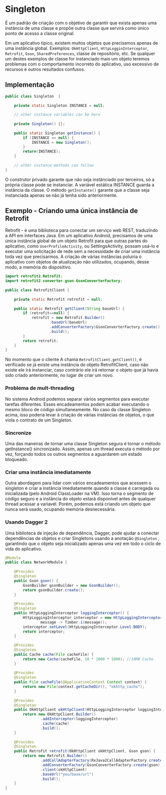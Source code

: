 # Singleton 
É um padrão de criação com o objetivo de garantir que exista apenas uma instância de uma classe e propõe outra classe que servirá como único ponto de acesso a classe original.
    
Em um aplicativo típico, existem muitos objetos que precisamos apenas de uma instância global. Exemplos: ```OkHttpClient```, ```HttpLogginInterceptor```, ```Retrofit```, ```Gson```, ```SharedPreferences```, classe de repositório, etc. Se qualquer um destes exemplos de classe for instanciado mais um objeto teremos problemas com o comportamento incorreto do aplicativo, uso excessivo de recursos e outros resultados confusos.

## Implementação

```java
public class Singleton  {
 
    private static Singleton INSTANCE = null;
 
    // other instance variables can be here
     
    private Singleton() {};
 
    public static Singleton getInstance() {
        if (INSTANCE == null) {
            INSTANCE = new Singleton();
        }
        return(INSTANCE);
    }
     
    // other instance methods can follow 
}
```
O construtor privado garante que não seja instânciado por terceiros, só a própria classe pode se instanciar. A variável estática INSTANCE guarda a instância da classe. O método ```getInstante()``` garante que a classe seja instanciada apenas se não já tenha sido anteriormente.

## Exemplo - Criando uma única instância de Retrofit
Retrofit - é uma biblioteca para conectar um serviço web REST, traduzindo a API em interfaces Java.
Em um aplicativo Android, precisamos de uma única instância global de um objeto Retrofit para que outras partes do aplicativo, como ```UserProfileActivity```, ou SettingsActivity, possam usá-lo e executar uma solicitação de rede sem a necessidade de criar uma instância toda vez que precisarmos. A criação de várias instâncias poluiria o aplicativo com objetos de atualização não utilizados, ocupando, desse modo, a memória do dispositivo.

```java
import retrofit2.Retrofit;
import retrofit2.converter.gson.GsonConverterFactory;
  
public class RetrofitClient {
  
    private static Retrofit retrofit = null;
  
    public static Retrofit getClient(String baseUrl) {
        if (retrofit==null) {
            retrofit = new Retrofit.Builder()
                    .baseUrl(baseUrl)
                    .addConverterFactory(GsonConverterFactory.create())
                    .build();
        }
        return retrofit;
    }
}
```
No momento que o cliente A chama ```RetrofitClient.getClient()```, é verificado se já existe 
uma instância do objeto RetrofitClient, caso não existe ele irá instanciar, caso contrário ele irá retornar o objeto que já havia sido criado anteriormente, no lugar de criar um novo.

### Problema de mult-threading
No sistema Android podemos separar vários segmentos para executar tarefas diferentes. Esses encadeamentos podem acabar executando o mesmo bloco de código simultaneamente. No caso da classe Singleton acima, isso poderia levar à criação de várias instâncias de objetos, o que viola o contrato de um Singleton.

### Sincronize
Uma das maneiras de tornar uma classe Singleton segura é tornar o método getInstance() sincronizado. Assim, apenas um thread executa o método por vez, forçando todos os outros segmentos a aguardarem um estado bloqueado.

### Criar uma instância imediatamente
Outra abordagem para lidar com vários encadeamentos que acessem o singleton é criar a instância imediatamente quando a classe é carregada ou inicializada (pelo Android ClassLoader na VM). Isso torna o segmento de código seguro e a instância do objeto estará disponível antes de qualquer thread acessar a variavél. Porém, podemos está criando um objeto que nunca será usado, ocupando memória desnecessária.

### Usando Dagger 2
Uma biblioteca de injeção de dependência, Dagger, pode ajudar a conectar dependências de objetos e criar Singletons usando a anotação ```@Singleton``` , garantindo que o objeto seja inicializado apenas uma vez em todo o ciclo de vida do aplicativo.

```java
@Module
public class NetworkModule {
 
    @Provides
    @Singleton
    public Gson gson() {
        GsonBuilder gsonBuilder = new GsonBuilder();
        return gsonBuilder.create();
    }
 
    @Provides
    @Singleton
    public HttpLoggingInterceptor loggingInterceptor() {
        HttpLoggingInterceptor interceptor = new HttpLoggingInterceptor(
                message -> Timber.i(message));
        interceptor.setLevel(HttpLoggingInterceptor.Level.BODY);
        return interceptor;
    }
 
    @Provides
    @Singleton
    public Cache cache(File cacheFile) {
        return new Cache(cacheFile, 10 * 1000 * 1000); //10MB Cache
    }
 
    @Provides
    @Singleton
    public File cacheFile(@ApplicationContext Context context) {
        return new File(context.getCacheDir(), "okhttp_cache");
    }
 
    @Provides
    @Singleton
    public OkHttpClient okHttpClient(HttpLoggingInterceptor loggingInterceptor, Cache cache) {
        return new OkHttpClient.Builder()
                .addInterceptor(loggingInterceptor)
                .cache(cache)
                .build();
    }
 
    @Provides
    @Singleton
    public Retrofit retrofit(OkHttpClient okHttpClient, Gson gson) {
        return new Retrofit.Builder()
                .addCallAdapterFactory(RxJava2CallAdapterFactory.create())
                .addConverterFactory(GsonConverterFactory.create(gson))
                .client(okHttpClient)
                .baseUrl("you/base/url")
                .build();
    }
}
```